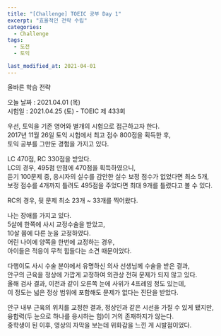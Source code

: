 ```yaml
---
title: "[Challenge] TOEIC 공부 Day 1"
excerpt: "효율적인 전략 수립"
categories:
  - Challenge
tags:
  - 도전
  - 토익

last_modified_at: 2021-04-01
---
```


올바른 학습 전략 

오늘 날짜 : 2021.04.01 (목) <br/>
시험일 : 2021.04.25 (토) - TOEIC 제 433회

우선, 토익을 기존 영어와 별개의 시험으로 접근하고자 한다.  
2017년 11월 26일 토익 시험에서 최고 점수 800점을 획득한 후,  
토익 공부를 그만둔 경험을 가지고 있다.  

LC 470점, RC 330점을 받았다.  
LC의 경우, 495점 만점에 470점을 획득하였으니,  
듣기 100문제 중, 응시자의 실수를 감안한 실수 보정 점수가 없었다면 최소 5개,  
보정 점수를 4개까지 틀려도 495점을 주었다면 최대 9개를 틀렸다고 볼 수 있다.  

RC의 경우, 뒷 문제 최소 23개 ~ 33개를 찍어왔다.  

나는 장애를 가지고 있다.  
5살에 한쪽에 사시 교정수술을 받았고,  
10살 쯤에 다른 눈을 교정하였다.  
어린 나이에 양쪽을 한번에 교정하는 경우,  
아이들은 적응이 무척 힘들다는 소견 때문이었다.

다행이도 사시 수술 분야에서 유명하신 의사 선생님께 수술을 받은 결과,  
안구의 근육을 정상에 가깝게 교정하여 외관상 전혀 문제가 되지 않고 있다.  
올해 검사 결과, 이전과 같이 오른쪽 눈에 사위가 4프레임 정도 있는데,  
이 정도는 넓은 정상 범위에 포함해도 문제가 없다는 진단을 받았다.  

안구 내부 근육의 위치를 교정한 결과, 정상인과 같은 시선을 가질 수 있게 됐지만,  
융합력(두 눈으로 하나를 응시하는 힘)이 거의 존재하지가 않는다.  
중학생이 된 이후, 영상의 자막을 보는데 위화감을 느낀 게 시발점이었다.  











